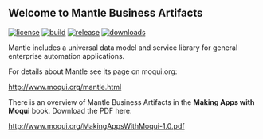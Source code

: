 
## Welcome to Mantle Business Artifacts

[![license](https://img.shields.io/badge/license-CC0%201.0%20Universal-blue.svg)](https://github.com/moqui/mantle/blob/master/LICENSE.md)
[![build](https://travis-ci.org/moqui/mantle.svg)](https://travis-ci.org/moqui/mantle)
[![release](https://img.shields.io/github/release/moqui/mantle.svg)](https://github.com/moqui/mantle/releases)
[![downloads](https://img.shields.io/github/downloads/moqui/mantle/latest/total.svg)](https://github.com/moqui/mantle/releases)

Mantle includes a universal data model and service library for general enterprise automation applications.

For details about Mantle see its page on moqui.org:

<http://www.moqui.org/mantle.html>

There is an overview of Mantle Business Artifacts in the **Making Apps with Moqui** book. Download the PDF here:

<http://www.moqui.org/MakingAppsWithMoqui-1.0.pdf>
